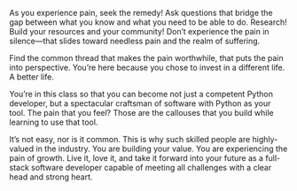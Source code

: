 As you experience pain, seek the remedy! Ask questions that bridge the gap between what you know and what you need to be able to do. Research! Build your resources and your community! Don’t experience the pain in silence—that slides toward needless pain and the realm of suffering.

Find the common thread that makes the pain worthwhile, that puts the pain into perspective. You’re here because you chose to invest in a different life. A better life.

You’re in this class so that you can become not just a competent Python developer, but a spectacular craftsman of software with Python as your tool. The pain that you feel? Those are the callouses that you build while learning to use that tool.

It’s not easy, nor is it common. This is why such skilled people are highly-valued in the industry. You are building your value. You are experiencing the pain of growth. Live it, love it, and take it forward into your future as a full-stack software developer capable of meeting all challenges with a clear head and strong heart.

